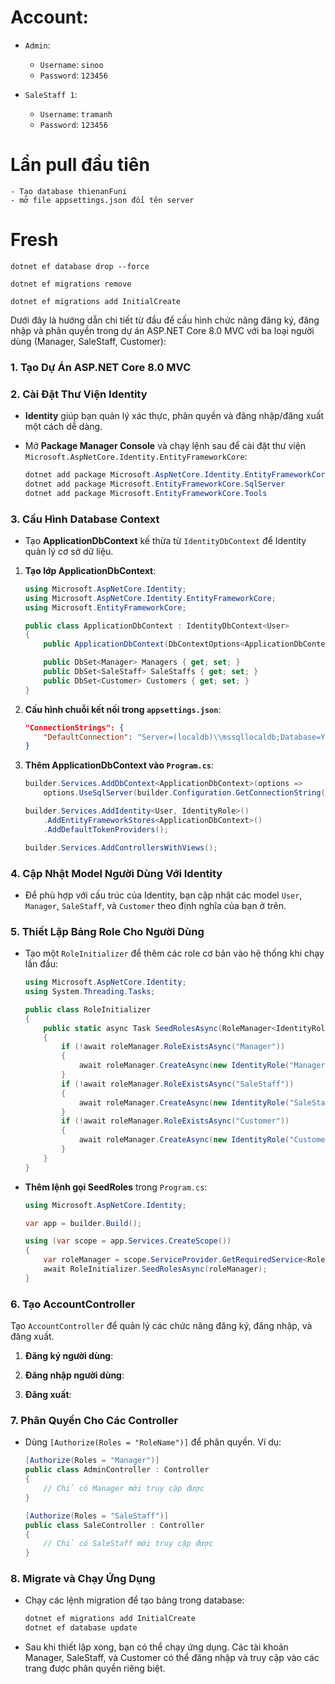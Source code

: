 # Account:
- `Admin`: 
  - `Username`: `sinoo`
  - `Password`: `123456`

- `SaleStaff 1`:
  - `Username`: `tramanh`
  - `Password`: `123456`

# Lần pull đầu tiên
```
- Tạo database thienanFuni
- mở file appsettings.json đổi tên server
```
# Fresh 
```
dotnet ef database drop --force

dotnet ef migrations remove

dotnet ef migrations add InitialCreate

```

Dưới đây là hướng dẫn chi tiết từ đầu để cấu hình chức năng đăng ký, đăng nhập và phân quyền trong dự án ASP.NET Core 8.0 MVC với ba loại người dùng (Manager, SaleStaff, Customer):

### 1. Tạo Dự Án ASP.NET Core 8.0 MVC

### 2. Cài Đặt Thư Viện Identity

- **Identity** giúp bạn quản lý xác thực, phân quyền và đăng nhập/đăng xuất một cách dễ dàng.

- Mở **Package Manager Console** và chạy lệnh sau để cài đặt thư viện `Microsoft.AspNetCore.Identity.EntityFrameworkCore`:
   ```powershell
   dotnet add package Microsoft.AspNetCore.Identity.EntityFrameworkCore
   dotnet add package Microsoft.EntityFrameworkCore.SqlServer
   dotnet add package Microsoft.EntityFrameworkCore.Tools
   ```

### 3. Cấu Hình Database Context

- Tạo **ApplicationDbContext** kế thừa từ `IdentityDbContext` để Identity quản lý cơ sở dữ liệu.

1. **Tạo lớp ApplicationDbContext**:
   ```csharp
   using Microsoft.AspNetCore.Identity;
   using Microsoft.AspNetCore.Identity.EntityFrameworkCore;
   using Microsoft.EntityFrameworkCore;

   public class ApplicationDbContext : IdentityDbContext<User>
   {
       public ApplicationDbContext(DbContextOptions<ApplicationDbContext> options) : base(options) { }

       public DbSet<Manager> Managers { get; set; }
       public DbSet<SaleStaff> SaleStaffs { get; set; }
       public DbSet<Customer> Customers { get; set; }
   }
   ```

2. **Cấu hình chuỗi kết nối trong `appsettings.json`**:
   ```json
   "ConnectionStrings": {
       "DefaultConnection": "Server=(localdb)\\mssqllocaldb;Database=YourDatabaseName;Trusted_Connection=True;MultipleActiveResultSets=true"
   }
   ```

3. **Thêm ApplicationDbContext vào `Program.cs`**:
   ```csharp
   builder.Services.AddDbContext<ApplicationDbContext>(options =>
       options.UseSqlServer(builder.Configuration.GetConnectionString("DefaultConnection")));

   builder.Services.AddIdentity<User, IdentityRole>()
       .AddEntityFrameworkStores<ApplicationDbContext>()
       .AddDefaultTokenProviders();

   builder.Services.AddControllersWithViews();
   ```

### 4. Cập Nhật Model Người Dùng Với Identity

- Để phù hợp với cấu trúc của Identity, bạn cập nhật các model `User`, `Manager`, `SaleStaff`, và `Customer` theo định nghĩa của bạn ở trên.

### 5. Thiết Lập Bảng Role Cho Người Dùng

- Tạo một `RoleInitializer` để thêm các role cơ bản vào hệ thống khi chạy lần đầu:

   ```csharp
   using Microsoft.AspNetCore.Identity;
   using System.Threading.Tasks;

   public class RoleInitializer
   {
       public static async Task SeedRolesAsync(RoleManager<IdentityRole> roleManager)
       {
           if (!await roleManager.RoleExistsAsync("Manager"))
           {
               await roleManager.CreateAsync(new IdentityRole("Manager"));
           }
           if (!await roleManager.RoleExistsAsync("SaleStaff"))
           {
               await roleManager.CreateAsync(new IdentityRole("SaleStaff"));
           }
           if (!await roleManager.RoleExistsAsync("Customer"))
           {
               await roleManager.CreateAsync(new IdentityRole("Customer"));
           }
       }
   }
   ```

- **Thêm lệnh gọi SeedRoles** trong `Program.cs`:
   ```csharp
   using Microsoft.AspNetCore.Identity;

   var app = builder.Build();

   using (var scope = app.Services.CreateScope())
   {
       var roleManager = scope.ServiceProvider.GetRequiredService<RoleManager<IdentityRole>>();
       await RoleInitializer.SeedRolesAsync(roleManager);
   }
   ```

### 6. Tạo AccountController

Tạo `AccountController` để quản lý các chức năng đăng ký, đăng nhập, và đăng xuất.

1. **Đăng ký người dùng**:
  

2. **Đăng nhập người dùng**:
  

3. **Đăng xuất**:
 

### 7. Phân Quyền Cho Các Controller

- Dùng `[Authorize(Roles = "RoleName")]` để phân quyền. Ví dụ:
   ```csharp
   [Authorize(Roles = "Manager")]
   public class AdminController : Controller
   {
       // Chỉ có Manager mới truy cập được
   }

   [Authorize(Roles = "SaleStaff")]
   public class SaleController : Controller
   {
       // Chỉ có SaleStaff mới truy cập được
   }
   ```

### 8. Migrate và Chạy Ứng Dụng

- Chạy các lệnh migration để tạo bảng trong database:
   ```bash
   dotnet ef migrations add InitialCreate
   dotnet ef database update
   ```

- Sau khi thiết lập xong, bạn có thể chạy ứng dụng. Các tài khoản Manager, SaleStaff, và Customer có thể đăng nhập và truy cập vào các trang được phân quyền riêng biệt.